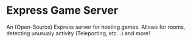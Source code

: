 # Express Game Server
An (Open-Source) Express server for hosting games. Allows for rooms, detecting unusualy activity (Teleporting, etc...) and more!
